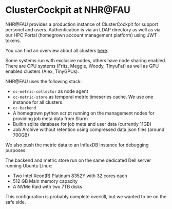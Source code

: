 # ClusterCockpit at NHR@FAU

NHR@FAU provides a production instance of ClusterCockpit for support personel
and users. Authentication is via an LDAP directory as well as via our HPC Portal
(homegrown account management platform) using JWT tokens.

You can find an overview about all clusters
[here](https://hpc.fau.de/systems-services/documentation-instructions/).

Some systems run with exclusive nodes, others have node sharing enabled.
There are CPU systems (Fritz, Meggie, Woody, TinyuFat) as well as GPU enabled
clusters (Alex, TinyGPUs).

NHR@FAU uses the following stack:
* `cc-metric-collector` as node agent
* `cc-metric-store` as temporal metric timeseries cache. We use one instance for all clusters.
* `cc-backend`
* A homegrown python script running on the management nodes for providing job meta data from Slurm
* Builtin sqlite database for job meta and user data (currently 11GB)
* Job Archive without retention using compressed data.json files (around 700GB)

We also push the metric data to an InfluxDB instance for debugging purposes.

The backend and metric store run on the same dedicated Dell server running
Ubuntu Linux:
* Two Intel Xeon(R) Platinum 8352Y with 32 cores each
* 512 GB Main memory capacity
* A NVMe Raid with two 7TB disks

This configuration is probably complete overkill, but we wanted to be on the
safe side.
